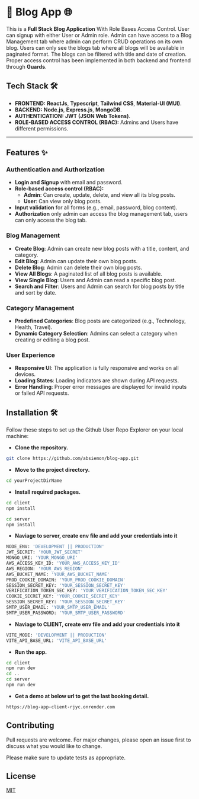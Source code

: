 # 🚀 Blog App 🌐

This is a **Full Stack Blog Application** With Role Bases Access Control. User can signup with either User or Admin role. Admin can have access to a Blog Management tab where admin can perform CRUD operations on its own blog. Users can only see the blogs tab where all blogs will be available in paginated format. The blogs can be filtered with title and date of creation. Proper access control has been implemented in both backend and frontend through **Guards**.

## Tech Stack 🛠️

- **FRONTEND:** **ReactJs**, **Typescript**, **Tailwind CSS**, **Material-UI (MUI)**.
- **BACKEND:** **Node.js**, **Express.js**, **MongoDB**.
- **AUTHENTICATION:** **JWT (JSON Web Tokens)**.
- **ROLE-BASED ACCESS CONTROL (RBAC):** Admins and Users have different permissions.

---

## Features ✨

### **Authentication and Authorization**
- **Login and Signup** with email and password.
- **Role-based access control (RBAC):**
  - **Admin**: Can create, update, delete, and view all its blog posts.
  - **User**: Can view only blog posts.
- **Input validation** for all forms (e.g., email, password, blog content).
- **Authorization** only admin can access the blog management tab, users can only access the blog tab.

### **Blog Management**
- **Create Blog**: Admin can create new blog posts with a title, content, and category.
- **Edit Blog**: Admin can update their own blog posts.
- **Delete Blog**: Admin can delete their own blog posts.
- **View All Blogs**: A paginated list of all blog posts is available.
- **View Single Blog**: Users and Admin can read a specific blog post.
- **Search and Filter**: Users and Admin can search for blog posts by title and sort by date.

### **Category Management**
- **Predefined Categories**: Blog posts are categorized (e.g., Technology, Health, Travel).
- **Dynamic Category Selection**: Admins can select a category when creating or editing a blog post.

### **User Experience**
- **Responsive UI**: The application is fully responsive and works on all devices.
- **Loading States**: Loading indicators are shown during API requests.
- **Error Handling**: Proper error messages are displayed for invalid inputs or failed API requests.


## Installation 🛠️

Follow these steps to set up the Github User Repo Explorer on your local machine:

- **Clone the repository.**
```bash
git clone https://github.com/absiemon/blog-app.git
```
- **Move to the project directory.**
```bash
cd yourProjectDirName
```
- **Install required packages.**
```bash
cd client
npm install

cd server
npm install
```

- **Naviage to server, create env file and add your credentials into it**
```bash
NODE_ENV: 'DEVELOPMENT || PRODUCTION'
JWT_SECRET: 'YOUR_JWT_SECRET'
MONGO_URI: 'YOUR_MONGO_URI'
AWS_ACCESS_KEY_ID: 'YOUR_AWS_ACCESS_KEY_ID'
AWS_REGION: 'YOUR_AWS_REGION'
AWS_BUCKET_NAME: 'YOUR_AWS_BUCKET_NAME'
PROD_COOKIE_DOMAIN: 'YOUR_PROD_COOKIE_DOMAIN'
SESSION_SECRET_KEY: 'YOUR_SESSION_SECRET_KEY'
VERIFICATION_TOKEN_SEC_KEY: 'YOUR_VERIFICATION_TOKEN_SEC_KEY'
COOKIE_SECRET_KEY: 'YOUR_COOKIE_SECRET_KEY'
SESSION_SECRET_KEY: 'YOUR_SESSION_SECRET_KEY'
SMTP_USER_EMAIL: 'YOUR_SMTP_USER_EMAIL'
SMTP_USER_PASSWORD: 'YOUR_SMTP_USER_PASSWORD'
```

- **Naviage to CLIENT, create env file and add your credentials into it**
```bash
VITE_MODE: 'DEVELOPMENT || PRODUCTION'
VITE_API_BASE_URL: 'VITE_API_BASE_URL'
```

- **Run the app.**
```bash
cd client
npm run dev
cd ..
cd server
npm run dev
```


- **Get a demo at below url to get the last booking detail.**
```bash
https://blog-app-client-rjyc.onrender.com
```

## Contributing

Pull requests are welcome. For major changes, please open an issue first
to discuss what you would like to change.

Please make sure to update tests as appropriate.

## License

[MIT](https://choosealicense.com/licenses/mit/)

